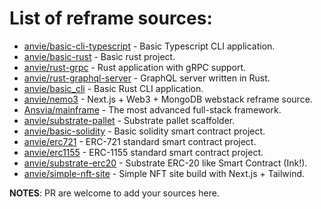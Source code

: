 # List of reframe sources:


* [anvie/basic-cli-typescript](https://github.com/anvie/basic-cli-typescript.rf) - Basic Typescript CLI application.
* [anvie/basic-rust](https://github.com/anvie/basic-rust.rf) - Basic rust project.
* [anvie/rust-grpc](https://github.com/anvie/rust-grpc.rf) - Rust application with gRPC support.
* [anvie/rust-graphql-server](https://github.com/anvie/rust-graphql-server.rf) - GraphQL server written in Rust.
* [anvie/basic_cli](https://github.com/anvie/basic_cli.rf) - Basic Rust CLI application.
* [anvie/nemo3](https://github.com/anvie/nemo3.rf) - Next.js + Web3 + MongoDB webstack reframe source.
* [Ansvia/mainframe](https://github.com/ansvia/mainframe.rf) - The most advanced full-stack framework.
* [anvie/substrate-pallet](https://github.com/anvie/substrate-pallet.rf) - Substrate pallet scaffolder.
* [anvie/basic-solidity](https://github.com/anvie/basic-solidity.rf) - Basic solidity smart contract project.
* [anvie/erc721](https://github.com/anvie/erc721.rf) - ERC-721 standard smart contract project.
* [anvie/erc1155](https://github.com/anvie/erc1155.rf) - ERC-1155 standard smart contract project.
* [anvie/substrate-erc20](https://github.com/anvie/substrate-erc20.rf) - Substrate ERC-20 like Smart Contract (Ink!).
* [anvie/simple-nft-site](https://github.com/anvie/simple-nft-site.rf) - Simple NFT site build with Next.js + Tailwind.


**NOTES**: PR are welcome to add your sources here.
